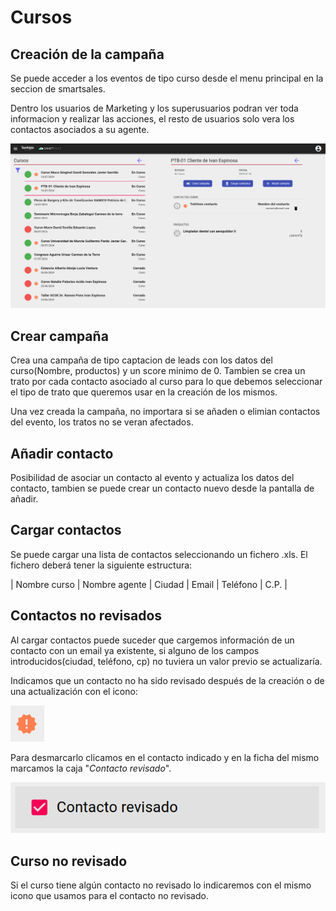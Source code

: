 # Cursos

## Creación de la campaña

Se puede acceder a los eventos de tipo curso desde el menu principal en la seccion de smartsales.

Dentro los usuarios de Marketing y los superusuarios podran ver toda informacion y realizar las acciones, el resto de usuarios solo vera los contactos asociados a su agente.

![datosgenerales](./img/cursos.png)


## Crear campaña

 Crea una campaña de tipo captacion de leads con los datos del curso(Nombre, productos) y un score minimo de 0. Tambien se crea un trato por cada contacto asociado al curso para lo que debemos seleccionar el tipo de trato que queremos usar en la creación de los mismos.

Una vez creada la campaña, no importara si se añaden o elimian contactos del evento, los tratos no se veran afectados.

## Añadir contacto

Posibilidad de asociar un contacto al evento y actualiza los datos del contacto, tambien se puede crear un contacto nuevo desde la pantalla de añadir.

## Cargar contactos

Se puede cargar una lista de contactos seleccionando un fichero .xls. El fichero deberá tener la siguiente estructura:

| Nombre curso | Nombre agente | Ciudad | Email | Teléfono | C.P. |

## Contactos no revisados

Al cargar contactos puede suceder que cargemos información de un contacto con un email ya existente, si alguno de los campos introducidos(ciudad, teléfono, cp) no tuviera un valor previo se actualizaría.

Indicamos que un contacto no ha sido revisado después de la creación o de una actualización con el icono:

![icono_contacto_nr](./img/icono_contacto_nr.png)

Para desmarcarlo clicamos en el contacto indicado y en la ficha del mismo marcamos la caja "*Contacto revisado*".

![contacto_rev](./img/contacto_rev.png)

## Curso no revisado

Si el curso tiene algún contacto no revisado lo indicaremos con el mismo icono que usamos para el contacto no revisado.